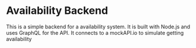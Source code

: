 # Availability Backend

This is a simple backend for a availability system. It is built with Node.js and uses GraphQL for the API.
It connects to a mockAPI.io to simulate getting availability
